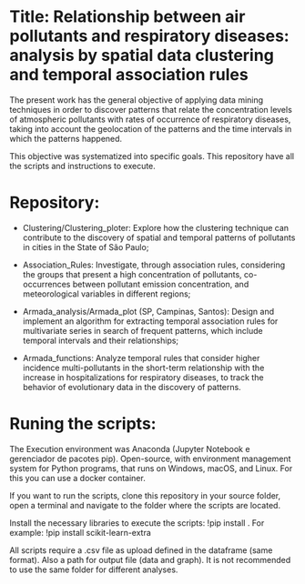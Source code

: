 # Title: Relationship between air pollutants and respiratory diseases: analysis by spatial data clustering and temporal association rules

The present work has the general objective of applying data mining techniques in order to discover patterns that relate the concentration levels of atmospheric pollutants with rates of occurrence of respiratory diseases, taking into account the geolocation of the patterns and the time intervals in which the patterns happened.

This objective was systematized into specific goals. This repository have all the scripts and instructions to execute.

# Repository:

- Clustering/Clustering_ploter: Explore how the clustering technique can contribute to the discovery of spatial and temporal patterns of pollutants in cities in the State of São Paulo;

- Association_Rules: Investigate, through association rules, considering the groups that present a high concentration of pollutants, co-occurrences between pollutant emission concentration, and meteorological variables in different regions;

- Armada_analysis/Armada_plot (SP, Campinas, Santos): Design and implement an algorithm for extracting temporal association rules for multivariate series in search of frequent patterns, which include temporal intervals and their relationships;

- Armada_functions: Analyze temporal rules that consider higher incidence multi-pollutants in the short-term relationship with the increase in hospitalizations for respiratory diseases, to track the behavior of evolutionary data in the discovery of patterns.

# Runing the scripts: 

The Execution environment was Anaconda (Jupyter Notebook e gerenciador de pacotes pip). Open-source, with environment management system for Python programs, that runs on Windows, macOS, and Linux. For this you can use a docker container.

If you want to run the scripts, clone this repository in your source folder, open a terminal and navigate to the folder where the scripts are located.

Install the necessary libraries to execute the scripts: !pip install <path> . For example: !pip install scikit-learn-extra

All scripts require a .csv file as upload defined in the dataframe (same format).  Also a path for output file (data and graph). It is not recommended to use the same folder for different analyses.
